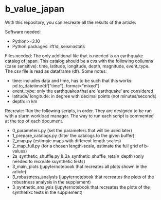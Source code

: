 # b_value_japan

With this repository, you can recreate all the results of the article.

Software needed:
- Python>=3.10
- Python packages: rft1d, seismostats

Files needed:
The only additional file that is needed is an earthquake catalog of japan. This catalog should be a cvs with the following collumns (case sensitive): time, latitude, longitude, depth, magnitude, event_type.
The csv file is read as dataframe (df). Some notes:
- time: includes data and time, has to be such that this works: pd.to_datetime(df["time"], format="mixed")
- event_type: only the earthquakes that are 'earthquake' are considered
- latitude/ longitude: in degree with decimal points (not minutes/seconds)
- depth: in km

Recreate:
Run the following scripts, in order. They are designed to be run with a slurm workload manager. The way to run each script is commented at the top of each document.
- 0_parameters.py (set the parameters that will be used later) 
- 1_prepare_catalogs.py (filter the catalogs to the given buffer)
- 2_map.py (estimate maps with different length scales)
- 2_map_full.py (for a chosen length-scale, estimate the full grid of b-values)
- 2a_synthetic_shuffle.py & 3a_synthetic_shuffle_retain_depth (only needed to recreate suynthetic tests)
- 3_main_plots (jupyternotebook that recreates all plots shown in the article)
- 3_robustness_analysis (jupyternotebook that recreates the plots of the robustness analysis in the supplement)
- 3_synthetic_analysis (jupyternotebook that recreates the plots of the synthetixc tests in the supplement)

